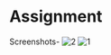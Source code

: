 # Assignment
Screenshots-
![2](https://user-images.githubusercontent.com/111244358/212838866-bd575398-95a1-4913-8143-a363042869ee.jpeg)
![1](https://user-images.githubusercontent.com/111244358/212838898-5ba5af3d-16ff-44fc-914d-c0dcd2c6bba5.jpeg)

